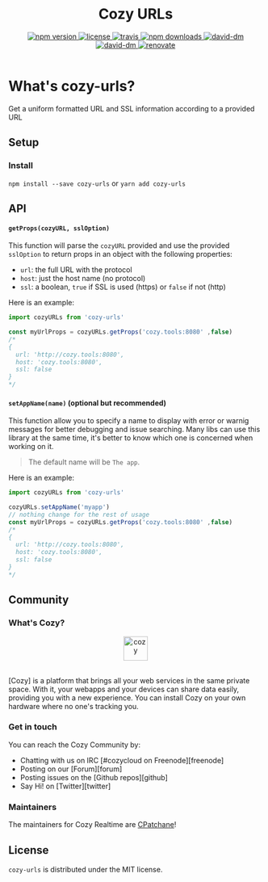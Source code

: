 <h1 align="center">Cozy URLs</h1>

<div align="center">
  <a href="https://www.npmjs.com/package/cozy-urls">
    <img src="https://img.shields.io/npm/v/cozy-urls.svg" alt="npm version" />
  </a>
  <a href="https://github.com/cozy/cozy-urls/blob/master/LICENSE">
    <img src="https://img.shields.io/npm/l/cozy-urls.svg" alt="license" />
  </a>
  <a href="https://travis-ci.org/cozy/cozy-urls">
    <img src="https://img.shields.io/travis/cozy/cozy-urls.svg" alt="travis" />
  </a>
  <a href="https://npmcharts.com/compare/cozy-urls">
    <img src="https://img.shields.io/npm/dm/cozy-urls.svg" alt="npm downloads" />
  </a>
  <a href="https://david-dm.org/cozy/cozy-urls">
    <img src="https://img.shields.io/david/cozy/cozy-urls.svg" alt="david-dm" />
  </a>
  <a href="https://david-dm.org/cozy/cozy-urls">
    <img src="https://img.shields.io/david/dev/cozy/cozy-urls.svg" alt="david-dm" />
  </a>
  <a href="https://renovateapp.com/">
    <img src="https://img.shields.io/badge/renovate-enabled-brightgreen.svg" alt="renovate" />
  </a>
</div>

</br>

# What's cozy-urls?

Get a uniform formatted URL and SSL information according to a provided URL

## Setup

### Install

`npm install --save cozy-urls`
or
`yarn add cozy-urls`

## API

#### `getProps(cozyURL, sslOption)`

This function will parse the `cozyURL` provided and use the provided `sslOption` to return props in an object with the following properties:

- `url`: the full URL with the protocol
- `host`: just the host name (no protocol)
- `ssl`: a boolean, `true` if SSL is used (https) or `false` if not (http)

Here is an example:

```javascript
import cozyURLs from 'cozy-urls'

const myUrlProps = cozyURLs.getProps('cozy.tools:8080' ,false)
/*
{
  url: 'http://cozy.tools:8080',
  host: 'cozy.tools:8080',
  ssl: false
}
*/
```

#### `setAppName(name)` (optional but recommended)

This function allow you to specify a name to display with error or warnig messages for better debugging and issue searching. Many libs can use this library at the same time, it's better to know which one is concerned when working on it.

> The default name will be `The app`.

Here is an example:

```javascript
import cozyURLs from 'cozy-urls'

cozyURLs.setAppName('myapp')
// nothing change for the rest of usage
const myUrlProps = cozyURLs.getProps('cozy.tools:8080' ,false)
/*
{
  url: 'http://cozy.tools:8080',
  host: 'cozy.tools:8080',
  ssl: false
}
*/
```


## Community

### What's Cozy?

<div align="center">
  <a href="https://cozy.io">
    <img src="https://cdn.rawgit.com/cozy/cozy-site/master/src/images/cozy-logo-name-horizontal-blue.svg" alt="cozy" height="48" />
  </a>
 </div>
 </br>

[Cozy] is a platform that brings all your web services in the same private space.  With it, your webapps and your devices can share data easily, providing you with a new experience. You can install Cozy on your own hardware where no one's tracking you.

### Get in touch

You can reach the Cozy Community by:

- Chatting with us on IRC [#cozycloud on Freenode][freenode]
- Posting on our [Forum][forum]
- Posting issues on the [Github repos][github]
- Say Hi! on [Twitter][twitter]

### Maintainers

The maintainers for Cozy Realtime are [CPatchane](https://github.com/cpatchane)!

## License

`cozy-urls` is distributed under the MIT license.
